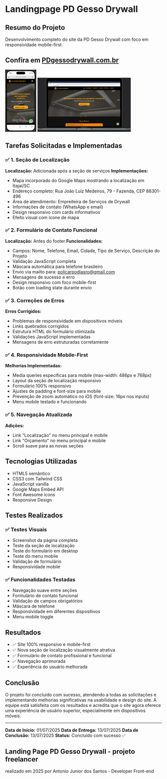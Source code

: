 # Landingpage PD Gesso Drywall

## Resumo do Projeto
Desenvolvimento completo do site da PD Gesso Drywall com foco em responsividade mobile-first.

## Confira em [PDgessodrywall.com.br](https://pdgessodrywall.com.br)

<img src="./assets/images/img-by-readme/iPhone-14-Pro-438x891.png" width="100" height="200" alt="Screenshot da Landing Page"/>
<img src="./assets/images/img-by-readme/Macbook-Air-2011x1165.png" width="300" alt="Screenshot da Landing Page"/>

## Tarefas Solicitadas e Implementadas

### ✅ 1. Seção de Localização
**Localização:** Adicionada após a seção de serviços
**Implementações:**
- Mapa incorporado do Google Maps mostrando a localização em Itajaí/SC
- Endereço completo: Rua João Luiz Medeiros, 79 - Fazenda, CEP 88301-496
- Área de atendimento: Empreiteira de Serviços de Drywall
- Informações de contato (WhatsApp e email)
- Design responsivo com cards informativos
- Efeito visual com ícone de mapa

### ✅ 2. Formulário de Contato Funcional
**Localização:** Antes do footer
**Funcionalidades:**
- Campos: Nome, Telefone, Email, Cidade, Tipo de Serviço, Descrição do Projeto
- Validação JavaScript completa
- Máscara automática para telefone brasileiro
- Envio via mailto para: policarpodiasro@gmail.com
- Mensagens de sucesso e erro
- Design responsivo com foco mobile-first
- Botão com loading state durante envio

### ✅ 3. Correções de Erros
**Erros Corrigidos:**
- Problemas de responsividade em dispositivos móveis
- Links quebrados corrigidos
- Estrutura HTML do formulário otimizada
- Validações JavaScript implementadas
- Mensagens de erro estruturadas corretamente

### ✅ 4. Responsividade Mobile-First
**Melhorias Implementadas:**
- Media queries específicas para mobile (max-width: 486px e 768px)
- Layout da seção de localização responsivo
- Formulário 100% responsivo
- Ajustes de padding e font-size para mobile
- Prevenção de zoom automático no iOS (font-size: 16px nos inputs)
- Menu mobile testado e funcionando

### ✅ 5. Navegação Atualizada
**Adições:**
- Link "Localização" no menu principal e mobile
- Link "Orçamento" no menu principal e mobile
- Scroll suave para as novas seções

## Tecnologias Utilizadas
- HTML5 semântico
- CSS3 com Tailwind CSS
- JavaScript vanilla
- Google Maps Embed API
- Font Awesome icons
- Responsive Design


## Testes Realizados
### ✅ Testes Visuais
- Screenshot da página completa
- Teste da seção de localização
- Teste do formulário em desktop
- Teste do menu mobile
- Validação de formulário
- Responsividade mobile

### ✅ Funcionalidades Testadas
- Navegação suave entre seções
- Formulário de contato funcional
- Validação de campos obrigatórios
- Máscara de telefone
- Responsividade em diferentes dispositivos
- Menu mobile toggle

## Resultados
- ✅ Site 100% responsivo e mobile-first
- ✅ Nova seção de localização visualmente atrativa
- ✅ Formulário de contato profissional e funcional
- ✅ Navegação aprimorada
- ✅ Experiência do usuário melhorada

## Conclusão
O projeto foi concluído com sucesso, atendendo a todas as solicitações e implementando melhorias significativas na usabilidade e design do site. A equipe está satisfeita com os resultados e acredita que o site agora oferece uma experiência de usuário superior, especialmente em dispositivos móveis.

---
**Data de Início:** 01/07/2025
**Data de Entrega:** 13/07/2025
**Data de Conclusão:** 13/07/2025
**Status:** Concluído com sucesso ✅
## Landing Page PD Gesso Drywall - projeto freelancer
realizado em 2025 por Antonio Junior dos Santos - Developer Front-end
